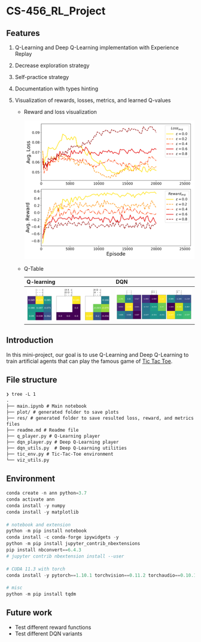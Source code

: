 # CS-456_RL_Project

## Features

1. Q-Learning and Deep Q-Learning implementation with Experience Replay
2. Decrease exploration strategy
3. Self-practice strategy
4. Documentation with types hinting
5. Visualization of rewards, losses, metrics, and learned Q-values

    - Reward and loss visualization

        ![reward_loss_different_exploration](./imgs/reward_loss_different_exploration.png)

    - Q-Table

        | Q-learning | DQN |
        | --- | --- |
        | ![q_learn_table](imgs/q_learn_table.png) | ![dqn_table](imgs/dqn_table.png) |

## Introduction

In this mini-project, our goal is to use Q-Learning and Deep Q-Learning to train artificial agents that can play the famous game of [Tic Tac Toe](https://en.wikipedia.org/wiki/Tic-tac-toe).

## File structure

```shell
❯ tree -L 1
.
├── main.ipynb # Main notebook
├── plot/ # generated folder to save plots
├── res/ # generated folder to save resulted loss, reward, and metrics files
├── readme.md # Readme file
├── q_player.py # Q-Learning player
├── dqn_player.py # Deep Q-Learning player
├── dqn_utils.py  # Deep Q-Learning utilities
├── tic_env.py # Tic-Tac-Toe environment
└── viz_utils.py
```

## Environment

```python
conda create -n ann python=3.7
conda activate ann
conda install -y numpy
conda install -y matplotlib

# notebook and extension
python -m pip install notebook
conda install -c conda-forge ipywidgets -y
python -m pip install jupyter_contrib_nbextensions
pip install nbconvert==6.4.3
# jupyter contrib nbextension install --user

# CUDA 11.3 with torch
conda install -y pytorch==1.10.1 torchvision==0.11.2 torchaudio==0.10.1 cudatoolkit=11.3 -c pytorch -c conda-forge

# misc
python -m pip install tqdm
```

## Future work

- Test different reward functions
- Test different DQN variants

